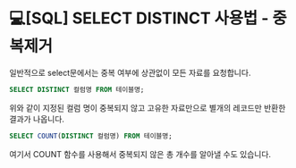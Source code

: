 # 💻[SQL] SELECT DISTINCT 사용법 - 중복제거
일반적으로 select문에서는 중복 여부에 상관없이 모든 자료를 요청합니다.

```sql
SELECT DISTINCT 컬럼명 FROM 테이블명;
```
위와 같이 지정된 컬럼 명이 중복되지 않고 고유한 자료만으로 별개의 레코드만 반환한 결과가 나옵니다.

```sql
SELECT COUNT(DISTINCT 컬럼명) FROM 테이블명;
```
여기서 COUNT 함수를 사용해서 중복되지 않은 총 개수를 알아낼 수도 있습니다.
